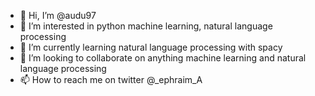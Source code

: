- 👋 Hi, I’m @audu97
- 👀 I’m interested in python machine learning, natural language processing
- 🌱 I’m currently learning natural language processing with spacy
- 💞️ I’m looking to collaborate on anything machine learning and natural language processing
- 📫 How to reach me on twitter @_ephraim_A

<!---
audu97/audu97 is a ✨ special ✨ repository because its `README.md` (this file) appears on your GitHub profile.
You can click the Preview link to take a look at your changes.
--->
